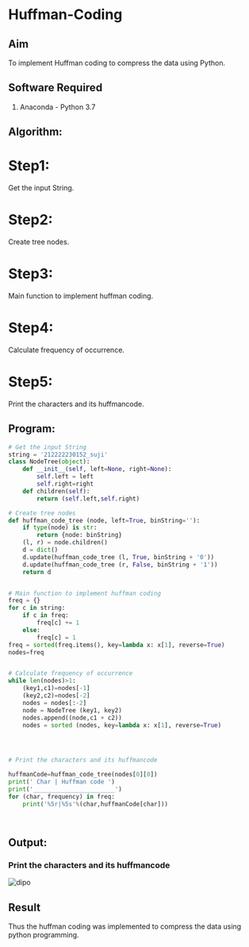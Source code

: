 # Huffman-Coding
## Aim
To implement Huffman coding to compress the data using Python.

## Software Required
1. Anaconda - Python 3.7

## Algorithm:
# Step1:
Get the input String.

# Step2:
Create tree nodes.

# Step3:
Main function to implement huffman coding.

# Step4:
Calculate frequency of occurrence.

# Step5:
Print the characters and its huffmancode.



 
## Program:

```Python
# Get the input String
string = '212222230152_suji'
class NodeTree(object):
    def __init__(self, left=None, right=None): 
        self.left = left
        self.right=right
    def children(self):
        return (self.left,self.right)

# Create tree nodes
def huffman_code_tree (node, left=True, binString=''):
    if type(node) is str:
        return {node: binString}
    (l, r) = node.children()
    d = dict()
    d.update(huffman_code_tree (l, True, binString + '0'))
    d.update(huffman_code_tree (r, False, binString + '1'))
    return d


# Main function to implement huffman coding
freq = {}
for c in string:
    if c in freq:
        freq[c] += 1
    else:
        freq[c] = 1
freq = sorted(freq.items(), key=lambda x: x[1], reverse=True)
nodes=freq


# Calculate frequency of occurrence
while len(nodes)>1:
    (key1,c1)=nodes[-1]
    (key2,c2)=nodes[-2]
    nodes = nodes[:-2]
    node = NodeTree (key1, key2)
    nodes.append((node,c1 + c2))
    nodes = sorted (nodes, key=lambda x: x[1], reverse=True)




# Print the characters and its huffmancode

huffmanCode=huffman_code_tree(nodes[0][0])
print(' Char | Huffman code ') 
print('_______________________')
for (char, frequency) in freq:
    print('%5r|%5s'%(char,huffmanCode[char]))




```
## Output:

### Print the characters and its huffmancode
![dipo](https://github.com/sujigunasekar/Huffman-Coding/assets/119559822/3958f402-0038-4364-aae7-9979be00e97b)



## Result
Thus the huffman coding was implemented to compress the data using python programming.
